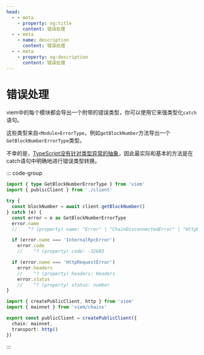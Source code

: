 ```yaml
---
head:
  - - meta
    - property: og:title
      content: 错误处理
  - - meta
    - name: description
      content: 错误处理
  - - meta
    - property: og:description
      content: 错误处理
---
```


# 错误处理

viem中的每个模块都会导出一个附带的错误类型，你可以使用它来强类型化`catch`语句。

这些类型来自`<Module>ErrorType`，例如`getBlockNumber`方法导出一个`GetBlockNumberErrorType`类型。

不幸的是，[TypeScript没有针对类型异常的抽象](https://github.com/microsoft/TypeScript/issues/13219)，因此最实际和基本的方法是在catch语句中明确地进行错误类型转换。

::: code-group

```ts [example.ts] {1,7}
import { type GetBlockNumberErrorType } from 'viem'
import { publicClient } from './client'

try {
  const blockNumber = await client.getBlockNumber()
} catch (e) {
  const error = e as GetBlockNumberErrorType
  error.name
  //    ^? (property) name: "Error" | "ChainDisconnectedError" | "HttpRequestError" | "InternalRpcError" | "InvalidInputRpcError" | "InvalidParamsRpcError" | "InvalidRequestRpcError" | "JsonRpcVersionUnsupportedError" | ... 16 more ... | "WebSocketRequestError"

  if (error.name === 'InternalRpcError')
    error.code
    //    ^? (property) code: -32603

  if (error.name === 'HttpRequestError')
    error.headers
    //    ^? (property) headers: Headers
    error.status
    //    ^? (property) status: number
}
```

```ts [client.ts]
import { createPublicClient, http } from 'viem'
import { mainnet } from 'viem/chains'

export const publicClient = createPublicClient({
  chain: mainnet,
  transport: http()
})
```

:::
